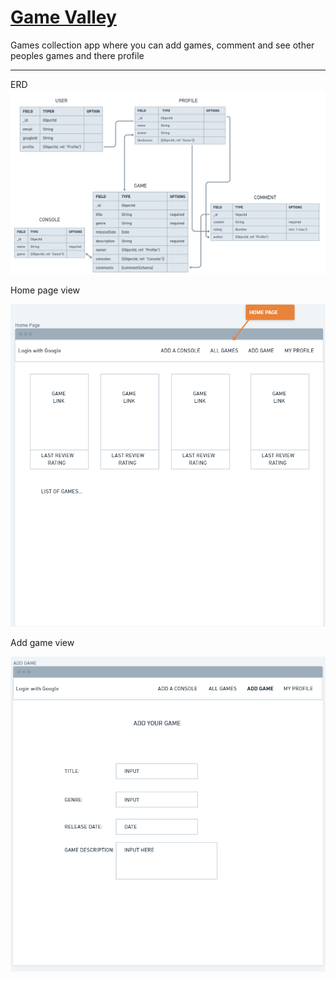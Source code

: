 [Game Valley](http://game-valley.fly.dev/)
===============================================
Games collection app where you can add games, comment and see other peoples games and there profile

-----------------------------------------------
ERD
![Erd image.png](public/assets/screenshots/Screenshot%20(22).png)

Home page view

![Index image.png](public/assets/screenshots/Screenshot%20(15).png)

Add game view

![Add game image.png](public/assets/screenshots/Screenshot%20(16).png)

